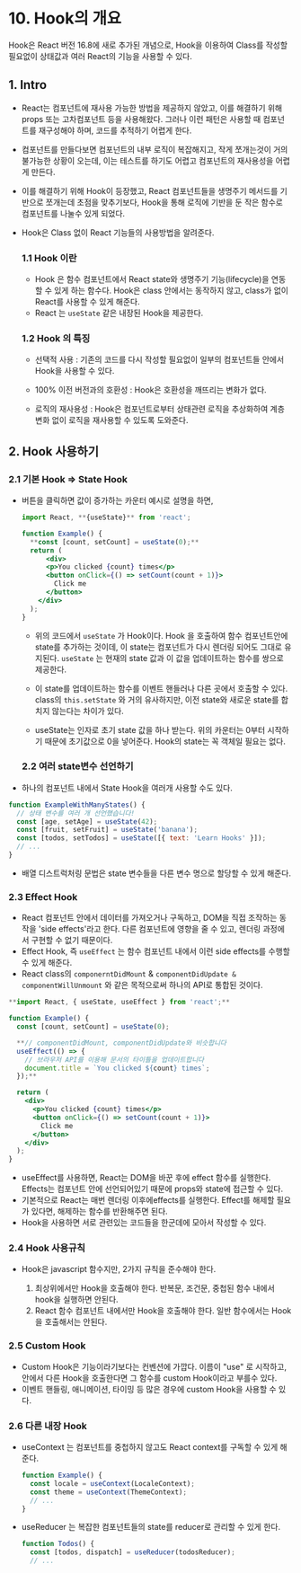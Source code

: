 # 10. Hook의 개요

Hook은 React 버전 16.8에 새로 추가된 개념으로, Hook을 이용하여 Class를 작성할 필요없이 상태값과 여러 React의 기능을 사용할 수 있다.



## 1. Intro

- React는 컴포넌트에 재사용 가능한 방법을 제공하지 않았고, 이를 해결하기 위해 props 또는 고차컴포넌트 등을 사용해왔다. 그러나 이런 패턴은 사용할 때 컴포넌트를 재구성해야 하며, 코드를 추적하기 어렵게 한다.

- 컴포넌트를 만들다보면 컴포넌트의 내부 로직이 복잡해지고, 작게 쪼개는것이 거의 불가능한 상황이 오는데, 이는 테스트를 하기도 어렵고 컴포넌트의 재사용성을 어렵게 만든다.

- 이를 해결하기 위해 Hook이 등장했고, React 컴포넌트들을 생명주기 메서드를 기반으로 쪼개는데 초점을 맞추기보다, Hook을 통해 로직에 기반을 둔 작은 함수로 컴포넌트를 나눌수 있게 되었다.

- Hook은 Class 없이 React 기능들의 사용방법을 알려준다.

  ### 1.1 Hook 이란

  - Hook 은 함수 컴포넌트에서 React state와 생명주기 기능(lifecycle)을 연동할 수 있게 하는 함수다. Hook은 class 안에서는 동작하지 않고, class가 없이 React를 사용할 수 있게 해준다.
  - React 는 `useState` 같은 내장된 Hook을 제공한다.

  ### 1.2 Hook 의 특징

  - 선택적 사용 : 기존의 코드를 다시 작성할 필요없이 일부의 컴포넌트들 안에서 Hook을 사용할 수 있다.

  - 100% 이전 버전과의 호환성 : Hook은 호환성을 깨뜨리는 변화가 없다.

  - 로직의 재사용성 : Hook은 컴포넌트로부터 상태관련 로직을 추상화하여 계층변화 없이 로직을 재사용할 수 있도록 도와준다.

    

## 2. Hook 사용하기

### 	2.1  기본 Hook ⇒ State Hook

- 버튼을 클릭하면 값이 증가하는 카운터 예시로 설명을 하면,

  ```jsx
  import React, **{useState}** from 'react';
  
  function Example() {
  	**const [count, setCount] = useState(0);**
  	return (
  		<div>
        <p>You clicked {count} times</p>
        <button onClick={() => setCount(count + 1)}>
          Click me
        </button>
      </div>
  	);
  }
  ```

  - 위의 코드에서 `useState` 가 Hook이다. Hook 을 호출하여 함수 컴포넌트안에 state를 추가하는 것이데, 이 state는 컴포넌트가 다시 렌더링 되어도 그대로 유지된다. `useState` 는 현재의 state 값과 이 값을 업데이트하는 함수를 쌍으로 제공한다.

  - 이 state를 업데이트하는 함수를 이벤트 핸들러나 다른 곳에서 호출할 수 있다. class의 `this.setState` 와 거의 유사하지만, 이전 state와 새로운 state를 합치지 않는다는 차이가 있다.

  - useState는 인자로 초기 state 값을 하나 받는다. 위의 카운터는 0부터 시작하기 때문에 초기값으로 0을 넣어준다. Hook의 state는 꼭 객체일 필요는 없다.

    

  ### 2.2 여러 state변수 선언하기

- 하나의 컴포넌트 내에서 State Hook을 여러개 사용할 수도 있다.

```jsx
function ExampleWithManyStates() {
  // 상태 변수를 여러 개 선언했습니다!
  const [age, setAge] = useState(42);
  const [fruit, setFruit] = useState('banana');
  const [todos, setTodos] = useState([{ text: 'Learn Hooks' }]);
  // ...
}
```

- 배열 디스트럭처링 문법은 state 변수들을 다른 변수 명으로 할당할 수 있게 해준다.



### 	2.3 Effect Hook

- React 컴포넌트 안에서 데이터를 가져오거나 구독하고, DOM을 직접 조작하는 동작을 'side effects'라고 한다. 다른 컴포넌트에 영향을 줄 수 있고, 렌더링 과정에서 구현할 수 없기 때문이다.
- Effect Hook, 즉 `useEffect` 는 함수 컴포넌트 내에서 이런 side effects를 수행할 수 있게 해준다.
- React class의 `componerntDidMount` & `componentDidUpdate & componentWillUnmount` 와 같은 목적으로써 하나의 API로 통합된 것이다.

```jsx
**import React, { useState, useEffect } from 'react';**

function Example() {
  const [count, setCount] = useState(0);

  **// componentDidMount, componentDidUpdate와 비슷합니다
  useEffect(() => {
    // 브라우저 API를 이용해 문서의 타이틀을 업데이트합니다
    document.title = `You clicked ${count} times`;
  });**

  return (
    <div>
      <p>You clicked {count} times</p>
      <button onClick={() => setCount(count + 1)}>
        Click me
      </button>
    </div>
  );
}
```

- useEffect를 사용하면, React는 DOM을 바꾼 후에 effect 함수를 실행한다. Effects는 컴포넌트 안에 선언되어있기 때문에 props와 state에 접근할 수 있다.
- 기본적으로 React는 매번 렌더링 이후에effects를 실행한다. Effect를 해제할 필요가 있다면, 해제하는 함수를 반환해주면 된다.
- Hook을 사용하면 서로 관련있는 코드들을 한군데에 모아서 작성할 수 있다.



### 2.4  Hook 사용규칙

- Hook은 javascript 함수지만, 2가지 규칙을 준수해야 한다.

  1. 최상위에서만 Hook을 호출해야 한다. 반복문, 조건문, 중첩된 함수 내에서 hook을 실행하면 안된다.
  2. React 함수 컴포넌트 내에서만 Hook을 호출해야 한다. 일반 함수에서는 Hook을 호출해서는 안된다.

  

### 2.5 Custom Hook

- Custom Hook은 기능이라기보다는 컨벤션에 가깝다. 이름이 "use" 로 시작하고, 안에서 다른 Hook을 호출한다면 그 함수를 custom Hook이라고 부를수 있다.
- 이벤트 핸들링, 애니메이션, 타이밍 등 많은 경우에 custom Hook을 사용할 수 있다.



### 2.6 다른 내장 Hook

- useContext 는 컴포넌트를 중첩하지 않고도 React context를 구독할 수 있게 해준다.

  ```jsx
  function Example() {
    const locale = useContext(LocaleContext);
    const theme = useContext(ThemeContext);
    // ...
  }
  ```

- useReducer 는 복잡한 컴포넌트들의 state를 reducer로 관리할 수 있게 한다.

  ```jsx
  function Todos() {
    const [todos, dispatch] = useReducer(todosReducer);
    // ...
  ```